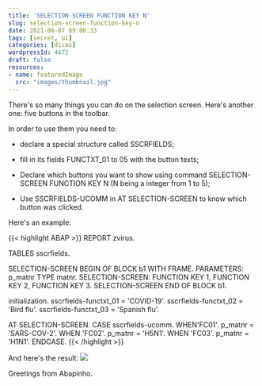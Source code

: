 ```yaml
---
title: 'SELECTION-SCREEN FUNCTION KEY N'
slug: selection-screen-function-key-n
date: 2021-06-07 09:00:33
tags: [secret, ui]
categories: [dicas]
wordpressId: 4672
draft: false
resources:
- name: featuredImage
  src: "images/thumbnail.jpg"
---
```

There's so many things you can do on the selection screen. Here's another one: five buttons in the toolbar.

<!--more-->

In order to use them you need to:

  * declare a special structure called SSCRFIELDS;

  * fill in its fields FUNCTXT_01 to 05 with the button texts;

  * Declare which buttons you want to show using command SELECTION-SCREEN FUNCTION KEY N (N being a integer from 1 to 5);

  * Use SSCRFIELDS-UCOMM in AT SELECTION-SCREEN to know which button was clicked.

Here's an example:


{{< highlight ABAP >}}
REPORT zvirus.

TABLES sscrfields.

SELECTION-SCREEN BEGIN OF BLOCK b1 WITH FRAME.
PARAMETERS: p_matnr TYPE matnr.
SELECTION-SCREEN: FUNCTION KEY 1,
                  FUNCTION KEY 2,
                  FUNCTION KEY 3.
SELECTION-SCREEN END OF BLOCK b1.

initialization.
    sscrfields-functxt_01 = 'COVID-19'.
    sscrfields-functxt_02 = 'Bird flu'.
    sscrfields-functxt_03 = 'Spanish flu'.

AT SELECTION-SCREEN.
  CASE sscrfields-ucomm.
    WHEN'FC01'.
      p_matnr = 'SARS-COV-2'.
    WHEN 'FC02'.
      p_matnr = 'H5N1'.
    WHEN 'FC03'.
      p_matnr = 'H1N1'.
  ENDCASE.
{{< /highlight >}}

And here's the result:
[![][1]][1]

Greetings from Abapinho.

   [1]: images/pandemic_se38.png

